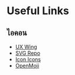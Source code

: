 # Useful Links

## ไอคอน
- [UX Wing](https://uxwing.com/)
- [SVG Repo](https://www.svgrepo.com/)
- [Icon Icons](https://icon-icons.com/)
- [OpenMoji](https://openmoji.org/)
